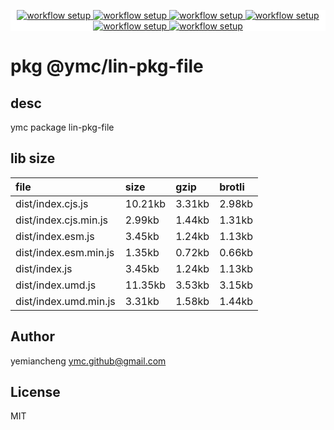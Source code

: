 <p align="center" style="background:white;">
<!-- github workflow stat:s -->
<!-- one line and center  -->
  <a href="https://github.com/YMC-GitHub">
    <img alt="workflow setup" src="https://img.shields.io/static/v1?label=pkg&message=done&color=ff69b4&style=flat-square" />
  </a>
  <a href="https://github.com/YMC-GitHub">
    <img alt="workflow setup" src="https://img.shields.io/static/v1?label=cod&message=done&color=ff69b4&style=flat-square" />
  </a>
    <a href="https://github.com/YMC-GitHub">
    <img alt="workflow setup" src="https://img.shields.io/static/v1?label=dep&message=done&color=ff69b4&style=flat-square" />
  </a>
  <a href="https://github.com/YMC-GitHub">
    <img alt="workflow setup" src="https://img.shields.io/static/v1?label=lin&message=passing&color=ff69b4&style=flat-square" />
  </a>
    <a href="https://github.com/YMC-GitHub">
    <img alt="workflow setup" src="https://img.shields.io/static/v1?label=tes&message=todo&color=ff69b4&style=flat-square" />
  </a>
      <a href="https://github.com/YMC-GitHub">
    <img alt="workflow setup" src="https://img.shields.io/static/v1?label=pro&message=done&color=ff69b4&style=flat-square" />
  </a>


  <!-- https://img.shields.io/badge/<LABEL>-<MESSAGE>-<COLOR> -->
  <!-- https://img.shields.io/static/v1?label=<LABEL>&message=<MESSAGE>&color=<COLOR> -->
<!-- github workflow stat:e -->
</p>

# pkg @ymc/lin-pkg-file

## desc
ymc package lin-pkg-file

## lib size  
file | size | gzip | brotli
:---- | :---- | :---- | :----
dist/index.cjs.js | 10.21kb | 3.31kb | 2.98kb
dist/index.cjs.min.js | 2.99kb | 1.44kb | 1.31kb
dist/index.esm.js | 3.45kb | 1.24kb | 1.13kb
dist/index.esm.min.js | 1.35kb | 0.72kb | 0.66kb
dist/index.js | 3.45kb | 1.24kb | 1.13kb
dist/index.umd.js | 11.35kb | 3.53kb | 3.15kb
dist/index.umd.min.js | 3.31kb | 1.58kb | 1.44kb

## Author
yemiancheng <ymc.github@gmail.com>

## License
MIT